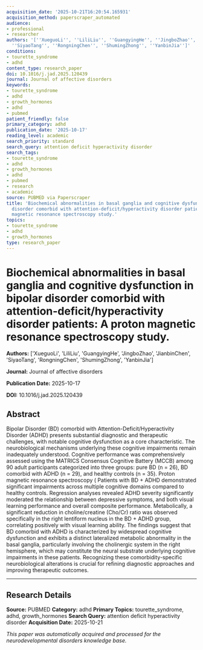 ```yaml
---
acquisition_date: '2025-10-21T16:20:54.165931'
acquisition_method: paperscraper_automated
audience:
- professional
- researcher
authors: '[''XueguoLi'', ''LiliLiu'', ''GuangyingHe'', ''JingboZhao'', ''JianbinChen'',
  ''SiyaoTang'', ''RongningChen'', ''ShumingZhong'', ''YanbinJia'']'
conditions:
- tourette_syndrome
- adhd
content_type: research_paper
doi: 10.1016/j.jad.2025.120439
journal: Journal of affective disorders
keywords:
- tourette_syndrome
- adhd
- growth_hormones
- adhd
- pubmed
patient_friendly: false
primary_category: adhd
publication_date: '2025-10-17'
reading_level: academic
search_priority: standard
search_query: attention deficit hyperactivity disorder
search_tags:
- tourette_syndrome
- adhd
- growth_hormones
- adhd
- pubmed
- research
- academic
source: PUBMED via Paperscraper
title: 'Biochemical abnormalities in basal ganglia and cognitive dysfunction in bipolar
  disorder comorbid with attention-deficit/hyperactivity disorder patients: A proton
  magnetic resonance spectroscopy study.'
topics:
- tourette_syndrome
- adhd
- growth_hormones
type: research_paper
---
```


# Biochemical abnormalities in basal ganglia and cognitive dysfunction in bipolar disorder comorbid with attention-deficit/hyperactivity disorder patients: A proton magnetic resonance spectroscopy study.

**Authors:** ['XueguoLi', 'LiliLiu', 'GuangyingHe', 'JingboZhao', 'JianbinChen', 'SiyaoTang', 'RongningChen', 'ShumingZhong', 'YanbinJia']

**Journal:** Journal of affective disorders

**Publication Date:** 2025-10-17

**DOI:** 10.1016/j.jad.2025.120439

## Abstract

Bipolar Disorder (BD) comorbid with Attention-Deficit/Hyperactivity Disorder (ADHD) presents substantial diagnostic and therapeutic challenges, with notable cognitive dysfunction as a core characteristic. The neurobiological mechanisms underlying these cognitive impairments remain inadequately understood. Cognitive performance was comprehensively assessed using the MATRICS Consensus Cognitive Battery (MCCB) among 90 adult participants categorized into three groups: pure BD (n = 26), BD comorbid with ADHD (n = 29), and healthy controls (n = 35). Proton magnetic resonance spectroscopy ( Patients with BD + ADHD demonstrated significant impairments across multiple cognitive domains compared to healthy controls. Regression analyses revealed ADHD severity significantly moderated the relationship between depressive symptoms, and both visual learning performance and overall composite performance. Metabolically, a significant reduction in choline/creatine (Cho/Cr) ratio was observed specifically in the right lentiform nucleus in the BD + ADHD group, correlating positively with visual learning ability. The findings suggest that BD comorbid with ADHD is characterized by widespread cognitive dysfunction and exhibits a distinct lateralized metabolic abnormality in the basal ganglia, particularly involving the cholinergic system in the right hemisphere, which may constitute the neural substrate underlying cognitive impairments in these patients. Recognizing these comorbidity-specific neurobiological alterations is crucial for refining diagnostic approaches and improving therapeutic outcomes.

---

## Research Details

**Source:** PUBMED
**Category:** adhd
**Primary Topics:** tourette_syndrome, adhd, growth_hormones
**Search Query:** attention deficit hyperactivity disorder
**Acquisition Date:** 2025-10-21

*This paper was automatically acquired and processed for the neurodevelopmental disorders knowledge base.*
